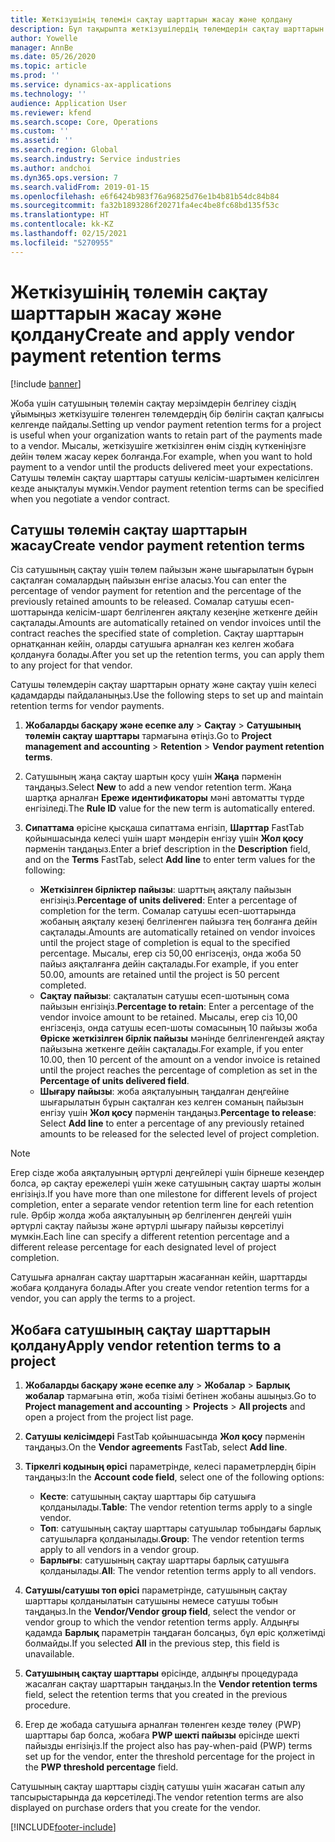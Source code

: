 ```yaml
---
title: Жеткізушінің төлемін сақтау шарттарын жасау және қолдану
description: Бұл тақырыпта жеткізушілердің төлемдерін сақтау шарттарын белгілеу және сақтау жолдары туралы ақпарат берілген.
author: Yowelle
manager: AnnBe
ms.date: 05/26/2020
ms.topic: article
ms.prod: ''
ms.service: dynamics-ax-applications
ms.technology: ''
audience: Application User
ms.reviewer: kfend
ms.search.scope: Core, Operations
ms.custom: ''
ms.assetid: ''
ms.search.region: Global
ms.search.industry: Service industries
ms.author: andchoi
ms.dyn365.ops.version: 7
ms.search.validFrom: 2019-01-15
ms.openlocfilehash: e6f6424b983f76a96825d76e1b4b81b54dc84b84
ms.sourcegitcommit: fa32b1893286f20271fa4ec4be8fc68bd135f53c
ms.translationtype: HT
ms.contentlocale: kk-KZ
ms.lasthandoff: 02/15/2021
ms.locfileid: "5270955"
---
```

# <a name="create-and-apply-vendor-payment-retention-terms"></a><span data-ttu-id="42c01-103">Жеткізушінің төлемін сақтау шарттарын жасау және қолдану</span><span class="sxs-lookup"><span data-stu-id="42c01-103">Create and apply vendor payment retention terms</span></span>

[!include [banner](../includes/banner.md)] 

<span data-ttu-id="42c01-104">Жоба үшін сатушының төлемін сақтау мерзімдерін белгілеу сіздің ұйымыңыз жеткізушіге төленген төлемдердің бір бөлігін сақтап қалғысы келгенде пайдалы.</span><span class="sxs-lookup"><span data-stu-id="42c01-104">Setting up vendor payment retention terms for a project is useful when your organization wants to retain part of the payments made to a vendor.</span></span> <span data-ttu-id="42c01-105">Мысалы, жеткізушіге жеткізілген өнім сіздің күткеніңізге дейін төлем жасау керек болғанда.</span><span class="sxs-lookup"><span data-stu-id="42c01-105">For example, when you want to hold payment to a vendor until the products delivered meet your expectations.</span></span> <span data-ttu-id="42c01-106">Сатушы төлемін сақтау шарттары сатушы келісім-шартымен келісілген кезде анықталуы мүмкін.</span><span class="sxs-lookup"><span data-stu-id="42c01-106">Vendor payment retention terms can be specified when you negotiate a vendor contract.</span></span>

## <a name="create-vendor-payment-retention-terms"></a><span data-ttu-id="42c01-107">Сатушы төлемін сақтау шарттарын жасау</span><span class="sxs-lookup"><span data-stu-id="42c01-107">Create vendor payment retention terms</span></span>

<span data-ttu-id="42c01-108">Сіз сатушының сақтау үшін төлем пайызын және шығарылатын бұрын сақталған сомалардың пайызын енгізе аласыз.</span><span class="sxs-lookup"><span data-stu-id="42c01-108">You can enter the percentage of vendor payment for retention and the percentage of the previously retained amounts to be released.</span></span> <span data-ttu-id="42c01-109">Сомалар сатушы есеп-шоттарында келісім-шарт белгіленген аяқталу кезеңіне жеткенге дейін сақталады.</span><span class="sxs-lookup"><span data-stu-id="42c01-109">Amounts are automatically retained on vendor invoices until the contract reaches the specified state of completion.</span></span> <span data-ttu-id="42c01-110">Сақтау шарттарын орнатқаннан кейін, оларды сатушыға арналған кез келген жобаға қолдануға болады.</span><span class="sxs-lookup"><span data-stu-id="42c01-110">After you set up the retention terms, you can apply them to any project for that vendor.</span></span>

<span data-ttu-id="42c01-111">Сатушы төлемдерін сақтау шарттарын орнату және сақтау үшін келесі қадамдарды пайдаланыңыз.</span><span class="sxs-lookup"><span data-stu-id="42c01-111">Use the following steps to set up and maintain retention terms for vendor payments.</span></span> 

1. <span data-ttu-id="42c01-112">**Жобаларды басқару және есепке алу** > **Сақтау** > **Сатушының төлемін сақтау шарттары** тармағына өтіңіз.</span><span class="sxs-lookup"><span data-stu-id="42c01-112">Go to **Project management and accounting** > **Retention** > **Vendor payment retention terms**.</span></span>
2. <span data-ttu-id="42c01-113">Сатушының жаңа сақтау шартын қосу үшін **Жаңа** пәрменін таңдаңыз.</span><span class="sxs-lookup"><span data-stu-id="42c01-113">Select **New** to add a new vendor retention term.</span></span> <span data-ttu-id="42c01-114">Жаңа шартқа арналған **Ереже идентификаторы** мәні автоматты түрде енгізіледі.</span><span class="sxs-lookup"><span data-stu-id="42c01-114">The **Rule ID** value for the new term is automatically entered.</span></span> 
3. <span data-ttu-id="42c01-115">**Сипаттама** өрісіне қысқаша сипаттама енгізіп, **Шарттар** FastTab қойыншасында келесі үшін шарт мәндерін енгізу үшін **Жол қосу** пәрменін таңдаңыз.</span><span class="sxs-lookup"><span data-stu-id="42c01-115">Enter a brief description in the **Description** field, and on the **Terms** FastTab, select **Add line** to enter term values for the following:</span></span>

   - <span data-ttu-id="42c01-116">**Жеткізілген бірліктер пайызы**: шарттың аяқталу пайызын енгізіңіз.</span><span class="sxs-lookup"><span data-stu-id="42c01-116">**Percentage of units delivered**: Enter a percentage of completion for the term.</span></span> <span data-ttu-id="42c01-117">Сомалар сатушы есеп-шоттарында жобаның аяқталу кезеңі белгіленген пайызға тең болғанға дейін сақталады.</span><span class="sxs-lookup"><span data-stu-id="42c01-117">Amounts are automatically retained on vendor invoices until the project stage of completion is equal to the specified percentage.</span></span> <span data-ttu-id="42c01-118">Мысалы, егер сіз 50,00 енгізсеңіз, онда жоба 50 пайыз аяқталғанға дейін сақталады.</span><span class="sxs-lookup"><span data-stu-id="42c01-118">For example, if you enter 50.00, amounts are retained until the project is 50 percent completed.</span></span>
   - <span data-ttu-id="42c01-119">**Сақтау пайызы**: сақталатын сатушы есеп-шотының сома пайызын енгізіңіз.</span><span class="sxs-lookup"><span data-stu-id="42c01-119">**Percentage to retain**: Enter a percentage of the vendor invoice amount to be retained.</span></span> <span data-ttu-id="42c01-120">Мысалы, егер сіз 10,00 енгізсеңіз, онда сатушы есеп-шоты сомасының 10 пайызы жоба **Өріске жеткізілген бірлік пайызы** мәнінде белгіленгендей аяқтау пайызына жеткенге дейін сақталады.</span><span class="sxs-lookup"><span data-stu-id="42c01-120">For example, if you enter 10.00, then 10 percent of the amount on a vendor invoice is retained until the project reaches the percentage of completion as set in the **Percentage of units delivered field**.</span></span>
   - <span data-ttu-id="42c01-121">**Шығару пайызы**: жоба аяқталуының таңдалған деңгейіне шығарылатын бұрын сақталған кез келген соманың пайызын енгізу үшін **Жол қосу** пәрменін таңдаңыз.</span><span class="sxs-lookup"><span data-stu-id="42c01-121">**Percentage to release**: Select **Add line** to enter a percentage of any previously retained amounts to be released for the selected level of project completion.</span></span>

> [!NOTE]
> <span data-ttu-id="42c01-122">Егер сізде жоба аяқталуының әртүрлі деңгейлері үшін бірнеше кезеңдер болса, әр сақтау ережелері үшін жеке сатушының сақтау шарты жолын енгізіңіз.</span><span class="sxs-lookup"><span data-stu-id="42c01-122">If you have more than one milestone for different levels of project completion, enter a separate vendor retention term line for each retention rule.</span></span> <span data-ttu-id="42c01-123">Әрбір жолда жоба аяқталуының әр белгіленген деңгейі үшін әртүрлі сақтау пайызы және әртүрлі шығару пайызы көрсетілуі мүмкін.</span><span class="sxs-lookup"><span data-stu-id="42c01-123">Each line can specify a different retention percentage and a different release percentage for each designated level of project completion.</span></span>

<span data-ttu-id="42c01-124">Сатушыға арналған сақтау шарттарын жасағаннан кейін, шарттарды жобаға қолдануға болады.</span><span class="sxs-lookup"><span data-stu-id="42c01-124">After you create vendor retention terms for a vendor, you can apply the terms to a project.</span></span>

## <a name="apply-vendor-retention-terms-to-a-project"></a><span data-ttu-id="42c01-125">Жобаға сатушының сақтау шарттарын қолдану</span><span class="sxs-lookup"><span data-stu-id="42c01-125">Apply vendor retention terms to a project</span></span>

1. <span data-ttu-id="42c01-126">**Жобаларды басқару және есепке алу** > **Жобалар** > **Барлық жобалар** тармағына өтіп, жоба тізімі бетінен жобаны ашыңыз.</span><span class="sxs-lookup"><span data-stu-id="42c01-126">Go to **Project management and accounting** > **Projects** > **All projects** and open a project from the project list page.</span></span>
2. <span data-ttu-id="42c01-127">**Сатушы келісімдері** FastTab қойыншасында **Жол қосу** пәрменін таңдаңыз.</span><span class="sxs-lookup"><span data-stu-id="42c01-127">On the **Vendor agreements** FastTab, select **Add line**.</span></span>
3. <span data-ttu-id="42c01-128">**Тіркелгі кодының өрісі** параметрінде, келесі параметрлердің бірін таңдаңыз:</span><span class="sxs-lookup"><span data-stu-id="42c01-128">In the **Account code field**, select one of the following options:</span></span> 

   - <span data-ttu-id="42c01-129">**Кесте**: сатушының сақтау шарттары бір сатушыға қолданылады.</span><span class="sxs-lookup"><span data-stu-id="42c01-129">**Table**: The vendor retention terms apply to a single vendor.</span></span>
   - <span data-ttu-id="42c01-130">**Топ**: сатушының сақтау шарттары сатушылар тобындағы барлық сатушыларға қолданылады.</span><span class="sxs-lookup"><span data-stu-id="42c01-130">**Group**: The vendor retention terms apply to all vendors in a vendor group.</span></span>
   - <span data-ttu-id="42c01-131">**Барлығы**: сатушының сақтау шарттары барлық сатушыға қолданылады.</span><span class="sxs-lookup"><span data-stu-id="42c01-131">**All**: The vendor retention terms apply to all vendors.</span></span>

4. <span data-ttu-id="42c01-132">**Сатушы/сатушы топ өрісі** параметрінде, сатушының сақтау шарттары қолданылатын сатушыны немесе сатушы тобын таңдаңыз.</span><span class="sxs-lookup"><span data-stu-id="42c01-132">In the **Vendor/Vendor group field**, select the vendor or vendor group to which the vendor retention terms apply.</span></span> <span data-ttu-id="42c01-133">Алдыңғы қадамда **Барлық** параметрін таңдаған болсаңыз, бұл өріс қолжетімді болмайды.</span><span class="sxs-lookup"><span data-stu-id="42c01-133">If you selected **All** in the previous step, this field is unavailable.</span></span>
5. <span data-ttu-id="42c01-134">**Сатушының сақтау шарттары** өрісінде, алдыңғы процедурада жасалған сақтау шарттарын таңдаңыз.</span><span class="sxs-lookup"><span data-stu-id="42c01-134">In the **Vendor retention terms** field, select the retention terms that you created in the previous procedure.</span></span>
6. <span data-ttu-id="42c01-135">Егер де жобада сатушыға арналған төленген кезде төлеу (PWP) шарттары бар болса, жобаға **PWP шекті пайызы** өрісінде шекті пайызды енгізіңіз.</span><span class="sxs-lookup"><span data-stu-id="42c01-135">If the project also has pay-when-paid (PWP) terms set up for the vendor, enter the threshold percentage for the project in the **PWP threshold percentage** field.</span></span>

<span data-ttu-id="42c01-136">Сатушының сақтау шарттары сіздің сатушы үшін жасаған сатып алу тапсырыстарында да көрсетіледі.</span><span class="sxs-lookup"><span data-stu-id="42c01-136">The vendor retention terms are also displayed on purchase orders that you create for the vendor.</span></span>


[!INCLUDE[footer-include](../includes/footer-banner.md)]